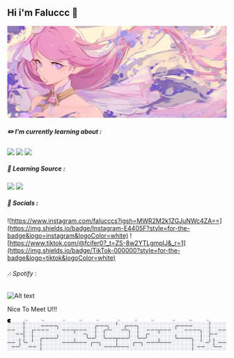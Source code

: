 ## Hi i'm Faluccc 👋

![Faluccc](img/header.jpg)

##### ✏️ I'm currently learning about :

<img src="https://img.shields.io/badge/Python-FFD43B?style=for-the-badge&logo=python&logoColor=blue" />
<img src="https://img.shields.io/badge/Solidity-e6e6e6?style=for-the-badge&logo=solidity&logoColor=black" />
<img src="https://img.shields.io/badge/TensorFlow-FF6F00?style=for-the-badge&logo=TensorFlow&logoColor=white" />

##### 📖 Learning Source :

<img src="https://img.shields.io/badge/freecodecamp-27273D?style=for-the-badge&logo=freecodecamp&logoColor=white" />
<img src="https://img.shields.io/badge/W3Schools-04AA6D?style=for-the-badge&logo=W3Schools&logoColor=white" />

##### 👨 Socials :

![https://www.instagram.com/falucccs?igsh=MWR2M2k1ZGJuNWc4ZA==](https://img.shields.io/badge/Instagram-E4405F?style=for-the-badge&logo=instagram&logoColor=white) ![https://www.tiktok.com/@fcifer0?_t=ZS-8w2YTLgmplJ&_r=1](https://img.shields.io/badge/TikTok-000000?style=for-the-badge&logo=tiktok&logoColor=white)

###### 🎶 Spotify :

![Alt text](https://spotify-recently-played-readme.vercel.app/api?user=31gjo2dx2ecxeohnvvisikceuzae&count=2)

Nice To Meet U!!!

<picture>
  <source media="(prefers-color-scheme: dark)" srcset="https://raw.githubusercontent.com/Faluccc/Faluccc/output/pacman-contribution-graph-dark.svg">
  <source media="(prefers-color-scheme: light)" srcset="https://raw.githubusercontent.com/Faluccc/Faluccc/output/pacman-contribution-graph.svg">
  <img alt="pacman contribution graph" src="https://raw.githubusercontent.com/Faluccc/Faluccc/output/pacman-contribution-graph.svg">
</picture>

###
